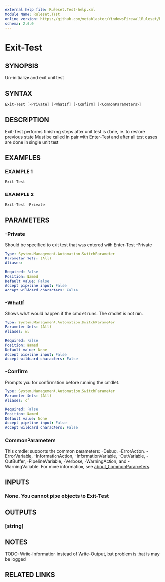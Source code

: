 ```yaml
---
external help file: Ruleset.Test-help.xml
Module Name: Ruleset.Test
online version: https://github.com/metablaster/WindowsFirewallRuleset/blob/master/Modules/Ruleset.Test/Help/en-US/Exit-Test.md
schema: 2.0.0
---
```


# Exit-Test

## SYNOPSIS

Un-initialize and exit unit test

## SYNTAX

```powershell
Exit-Test [-Private] [-WhatIf] [-Confirm] [<CommonParameters>]
```

## DESCRIPTION

Exit-Test performs finishing steps after unit test is done, ie.
to restore previous state
Must be called in pair with Enter-Test and after all test cases are done in single unit test

## EXAMPLES

### EXAMPLE 1

```powershell
Exit-Test
```

### EXAMPLE 2

```powershell
Exit-Test -Private
```

## PARAMETERS

### -Private

Should be specified to exit test that was entered with Enter-Test -Private

```yaml
Type: System.Management.Automation.SwitchParameter
Parameter Sets: (All)
Aliases:

Required: False
Position: Named
Default value: False
Accept pipeline input: False
Accept wildcard characters: False
```

### -WhatIf

Shows what would happen if the cmdlet runs.
The cmdlet is not run.

```yaml
Type: System.Management.Automation.SwitchParameter
Parameter Sets: (All)
Aliases: wi

Required: False
Position: Named
Default value: None
Accept pipeline input: False
Accept wildcard characters: False
```

### -Confirm

Prompts you for confirmation before running the cmdlet.

```yaml
Type: System.Management.Automation.SwitchParameter
Parameter Sets: (All)
Aliases: cf

Required: False
Position: Named
Default value: None
Accept pipeline input: False
Accept wildcard characters: False
```

### CommonParameters

This cmdlet supports the common parameters: -Debug, -ErrorAction, -ErrorVariable, -InformationAction, -InformationVariable, -OutVariable, -OutBuffer, -PipelineVariable, -Verbose, -WarningAction, and -WarningVariable. For more information, see [about_CommonParameters](http://go.microsoft.com/fwlink/?LinkID=113216).

## INPUTS

### None. You cannot pipe objects to Exit-Test

## OUTPUTS

### [string]

## NOTES

TODO: Write-Information instead of Write-Output, but problem is that is may be logged

## RELATED LINKS
